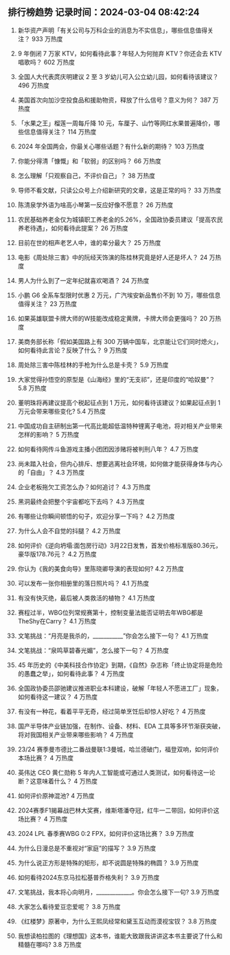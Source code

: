 
## 排行榜趋势 记录时间：2024-03-04 08:42:24
  
  1. 新华资产声明「有关公司与万科企业的消息为不实信息」，哪些信息值得关注？ 933 万热度
    
  2. 9 年倒闭 7 万家 KTV，如何看待此事？年轻人为何抛弃 KTV？你还会去 KTV 唱歌吗？ 602 万热度
    
  3. 全国人大代表庹庆明建议 2 至 3 岁幼儿可入公立幼儿园，如何看待该建议？ 496 万热度
    
  4. 美国首次向加沙空投食品和援助物资，释放了什么信号？意义为何？ 387 万热度
    
  5. 「水果之王」榴莲一周每斤降 10 元，车厘子、山竹等网红水果普遍降价，哪些信息值得关注？ 114 万热度
    
  6. 2024 年全国两会，你最关心哪些话题？有什么新的期待？ 103 万热度
    
  7. 你能分得清「慷慨」和「软弱」的区别吗？ 66 万热度
    
  8. 怎么理解「只观察自己，不评价自己」？ 38 万热度
    
  9. 导师不看文献，只读公众号上介绍新研究的文章，这是正常的吗？ 33 万热度
    
  10. 陈清泉学外语为啥高小琴第一反应好像不愿意？ 26 万热度
    
  11. 农民基础养老金仅为城镇职工养老金的5.26%，全国政协委员建议「提高农民养老待遇」，如何看待此提案？ 26 万热度
    
  12. 目前在世的相声老艺人中，谁的辈分最大？ 25 万热度
    
  13. 电影《周处除三害》中的阮经天饰演的陈桂林究竟是好人还是坏人？ 24 万热度
    
  14. 男人为什么到了一定年纪就喜欢喝酒？ 24 万热度
    
  15. 小鹏 G6 全系车型限时优惠 2 万元，广汽埃安新品售价不到 10 万，哪些信息值得关注？ 23 万热度
    
  16. 如果英雄联盟卡牌大师的W技能改成稳定黄牌，卡牌大师会更强吗？ 20 万热度
    
  17. 美商务部长称「假如美国路上有 300 万辆中国车，北京能让它们同时熄火」，如何看待此言论？反映了什么？ 9 万热度
    
  18. 周处除三害中陈桂林的手枪为什么总是卡壳？ 5.9 万热度
    
  19. 大家觉得孙悟空的原型是《山海经》里的“无支祁”，还是印度的“哈奴曼”？ 5.8 万热度
    
  20. 董明珠将再建议提高个税起征点到 1 万元，如何看待该建议？如果起征点到 1 万元会带来哪些变化? 5.4 万热度
    
  21. 中国成功自主研制出第一代高比能超低温特种锂离子电池，将对相关产业带来怎样的影响？ 5 万热度
    
  22. 如何看待网传斗鱼游戏主播小团团因涉赌将被判刑八年？ 4.7 万热度
    
  23. 尚未踏入社会，但内心排斥、想要逃离社会环境，如何做才能获得身体与内心的「自由」？ 4.3 万热度
    
  24. 企业老板拖欠工资怎么办？如何追讨？ 4.3 万热度
    
  25. 黑洞最终会把整个宇宙都吃下去吗？ 4.3 万热度
    
  26. 有哪些让你瞬间顿悟的句子，欢迎分享一下吗？ 4.2 万热度
    
  27. 为什么人会不自觉的抖腿？ 4.2 万热度
    
  28. 如何评价《逆向坍塌:面包房行动》3月22日发售，首发价格标准版80.36元，豪华版178.76元？ 4.2 万热度
    
  29. 你认为《我的美食向导》里陈晓卿导演的表现如何? 4.2 万热度
    
  30. 可以发布一张你相册里的落日照片吗？ 4.1 万热度
    
  31. 有没有快灭绝，最后被人类救活的植物？ 4.1 万热度
    
  32. 赛程过半，WBG位列常规赛第十，控制变量法能否证明去年WBG都是TheShy在Carry？ 4.1 万热度
    
  33. 文笔挑战：“月亮是我杀的，___________”你会怎么接下一句？ 4.1 万热度
    
  34. 文笔挑战：“泉鸣草碧春光媚”，怎么接下一句？ 4 万热度
    
  35. 45 年历史的《中美科技合作协定》到期，《自然》杂志称「终止协定将是危险的愚蠢之举」，如何看待此事？ 4 万热度
    
  36. 全国政协委员邵驰建议推进职业本科建设，破解「年轻人不愿进工厂」现象，如何看待这一建议？ 4 万热度
    
  37. 有没有一种花，看着平平无奇，经过简单烹饪后却惊人好吃？ 4 万热度
    
  38. 国产半导体产业链加强，在制作、设备、材料、EDA 工具等多环节渐获突破，将对我国相关产业带来哪些影响？ 4 万热度
    
  39. 23/24 赛季曼市德比二番战曼联1:3曼城，哈兰德破门，福登双响，如何评价本场比赛？ 4 万热度
    
  40. 英伟达 CEO 黄仁勋称 5 年内人工智能或可通过人类测试，如何看待这一论断？这意味着什么？ 4 万热度
    
  41. 如何评价原神混池? 4 万热度
    
  42. 2024赛季F1揭幕战巴林大奖赛，维斯塔潘夺冠，红牛一二带回，如何评价这场比赛？ 4 万热度
    
  43. 2024 LPL 春季赛WBG 0:2 FPX，如何评价这场比赛？ 3.9 万热度
    
  44. 为什么日漫总是不重视对“家庭”的描写？ 3.9 万热度
    
  45. 为什么说正方形是特殊的矩形，却不说圆是特殊的椭圆？ 3.9 万热度
    
  46. 如何看待2024东京马拉松基普乔格失利？ 3.9 万热度
    
  47. 文笔挑战，我本将心向明月，_____________。你会怎么接下一句? 3.9 万热度
    
  48. 大家怎么看待爱豆恋爱呢？ 3.8 万热度
    
  49. 《红楼梦》原著中，为什么王熙凤经常和黛玉互动而漠视宝钗？ 3.8 万热度
    
  50. 我想读柏拉图的《理想国》这本书，谁能大致跟我讲讲这本书主要说了什么和精髓在哪吗? 3.8 万热度
    